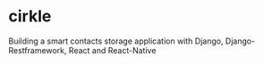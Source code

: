 # cirkle
Building a smart contacts storage application with Django, Django-Restframework, React and React-Native
